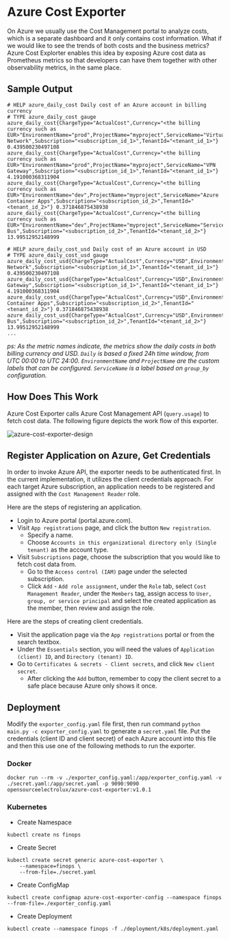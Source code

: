 # Azure Cost Exporter

On Azure we usually use the Cost Management portal to analyze costs, which is a separate dashboard and it only contains cost information. What if we would like to see the trends of both costs and the business metrics? Azure Cost Explorter enables this idea by exposing Azure cost data as Prometheus metrics so that developers can have them together with other observability metrics, in the same place.

## Sample Output

```
# HELP azure_daily_cost Daily cost of an Azure account in billing currency
# TYPE azure_daily_cost gauge
azure_daily_cost{ChargeType="ActualCost",Currency="<the billing currency such as EUR>"EnvironmentName="prod",ProjectName="myproject",ServiceName="Virtual Network",Subscription="<subscription_id_1>",TenantId="<tenant_id_1>"} 0.439500230497108
azure_daily_cost{ChargeType="ActualCost",Currency="<the billing currency such as EUR>"EnvironmentName="prod",ProjectName="myproject",ServiceName="VPN Gateway",Subscription="<subscription_id_1>",TenantId="<tenant_id_1>"} 4.191000368311904
azure_daily_cost{ChargeType="ActualCost",Currency="<the billing currency such as EUR>"EnvironmentName="dev",ProjectName="myproject",ServiceName="Azure Container Apps",Subscription="<subscription_id_2>",TenantId="<tenant_id_2>"} 0.371846875438938
azure_daily_cost{ChargeType="ActualCost",Currency="<the billing currency such as EUR>"EnvironmentName="dev",ProjectName="myproject",ServiceName="Service Bus",Subscription="<subscription_id_2>",TenantId="<tenant_id_2>"} 13.99512952148999

# HELP azure_daily_cost_usd Daily cost of an Azure account in USD
# TYPE azure_daily_cost_usd gauge
azure_daily_cost_usd{ChargeType="ActualCost",Currency="USD",EnvironmentName="prod",ProjectName="myproject",ServiceName="Virtual Network",Subscription="<subscription_id_1>",TenantId="<tenant_id_1>"} 0.439500230497108
azure_daily_cost_usd{ChargeType="ActualCost",Currency="USD",EnvironmentName="prod",ProjectName="myproject",ServiceName="VPN Gateway",Subscription="<subscription_id_1>",TenantId="<tenant_id_1>"} 4.191000368311904
azure_daily_cost_usd{ChargeType="ActualCost",Currency="USD",EnvironmentName="dev",ProjectName="myproject",ServiceName="Azure Container Apps",Subscription="<subscription_id_2>",TenantId="<tenant_id_2>"} 0.371846875438938
azure_daily_cost_usd{ChargeType="ActualCost",Currency="USD",EnvironmentName="dev",ProjectName="myproject",ServiceName="Service Bus",Subscription="<subscription_id_2>",TenantId="<tenant_id_2>"} 13.99512952148999
...
```

*ps: As the metric names indicate, the metrics show the daily costs in both billing currency and USD. `Daily` is based a fixed 24h time window, from UTC 00:00 to UTC 24:00. `EnvironmentName` and `ProjectName` are the custom labels that can be configured. `ServiceName` is a label based on `group_by` configuration.*

## How Does This Work

Azure Cost Exporter calls Azure Cost Management API (`query.usage`) to fetch cost data. The following figure depicts the work flow of this exporter.

![azure-cost-exporter-design](doc/images/azure-cost-exporter-design.png)

## Register Application on Azure, Get Credentials

In order to invoke Azure API, the exporter needs to be authenticated first. In the current implementation, it utilizes the client credentials approach. For each target Azure subscription, an application needs to be registered and assigned with the `Cost Management Reader` role.

Here are the steps of registering an application.

- Login to Azure portal (portal.azure.com).
- Visit `App registrations` page, and click the button `New registration`.
  - Specify a name.
  - Choose `Accounts in this organizational directory only (Single tenant)` as the account type.
- Visit `Subscriptions` page, choose the subscription that you would like to fetch cost data from.
  - Go to the `Access control (IAM)` page under the selected subscription.
  - Click `Add` - `Add role assignment`, under the `Role` tab, select `Cost Management Reader`, under the `Members` tag, assign access to `User, group, or service principal` and select the created application as the member, then review and assign the role.

Here are the steps of creating client credentials.

- Visit the application page via the `App registrations` portal or from the search textbox.
- Under the `Essentials` section, you will need the values of `Application (client) ID`, and `Directory (tenant) ID`.
- Go to `Certificates & secrets - Client secrets`, and click `New client secret`.
  - After clicking the `Add` button, remember to copy the client secret to a safe place because Azure only shows it once.

## Deployment

Modify the `exporter_config.yaml` file first, then run command `python main.py -c exporter_config.yaml` to generate a `secret.yaml` file. Put the credentials (client ID and client secret) of each Azure account into this file and then this use one of the following methods to run the exporter.

### Docker

```
docker run --rm -v ./exporter_config.yaml:/app/exporter_config.yaml -v ./secret.yaml:/app/secret.yaml -p 9090:9090 opensourceelectrolux/azure-cost-exporter:v1.0.1
```

### Kubernetes

- Create Namespace
```
kubectl create ns finops
```

- Create Secret
```
kubectl create secret generic azure-cost-exporter \
    --namespace=finops \
    --from-file=./secret.yaml
```

- Create ConfigMap
```
kubectl create configmap azure-cost-exporter-config --namespace finops --from-file=./exporter_config.yaml
```

- Create Deployment
```
kubectl create --namespace finops -f ./deployment/k8s/deployment.yaml
```